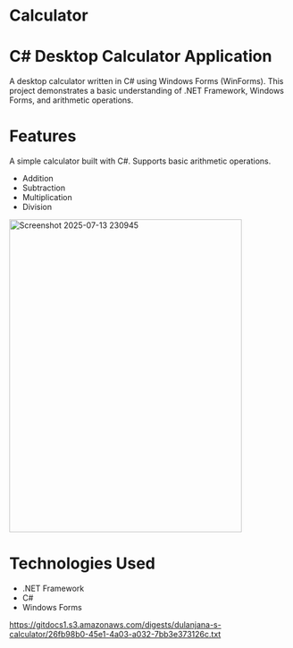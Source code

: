 # Calculator

# C# Desktop Calculator Application
A desktop calculator written in C# using Windows Forms (WinForms). This project demonstrates a basic understanding of .NET Framework, Windows Forms, and arithmetic operations.

# Features
A simple calculator built with C#. Supports basic arithmetic operations.
- Addition
- Subtraction
- Multiplication
- Division

<img width="416" height="560" alt="Screenshot 2025-07-13 230945" src="https://github.com/user-attachments/assets/bb858645-12a7-4727-a08c-1c537696de58" />

# Technologies Used
- .NET Framework
- C#
- Windows Forms

https://gitdocs1.s3.amazonaws.com/digests/dulanjana-s-calculator/26fb98b0-45e1-4a03-a032-7bb3e373126c.txt
